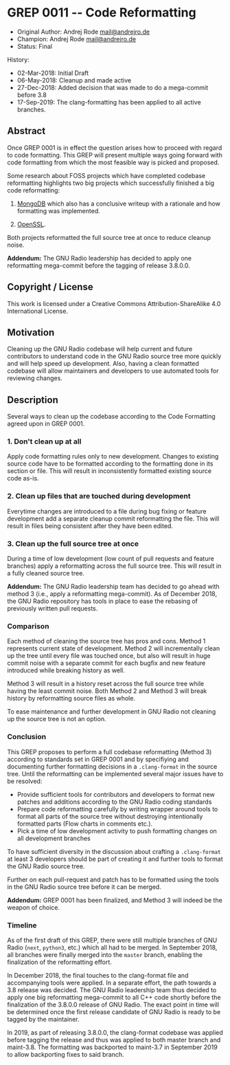 # GREP 0011 -- Code Reformatting

- Original Author: Andrej Rode <mail@andrejro.de>
- Champion: Andrej Rode <mail@andrejro.de>
- Status: Final

History:
- 02-Mar-2018: Initial Draft
- 06-May-2018: Cleanup and made active
- 27-Dec-2018: Added decision that was made to do a mega-commit before 3.8
- 17-Sep-2019: The clang-formatting has been applied to all active branches.

## Abstract

Once GREP 0001 is in effect the question arises how to proceed with regard to
code formatting.
This GREP will present multiple ways going forward with code formatting from
which the most feasible way is picked and proposed.

Some research about FOSS projects which have completed codebase reformatting
highlights two big projects which successfully finished a big code reformatting:

1. [MongoDB](https://engineering.mongodb.com/post/succeeding-with-clangformat-part-1-pitfalls-and-planning/) which also has a conclusive writeup with a rationale and how formatting was
implemented.

2. [OpenSSL](https://www.openssl.org/blog/blog/2015/02/11/code-reformat-finished/).

Both projects reformatted the full source tree at once to reduce cleanup noise.

**Addendum:** The GNU Radio leadership has decided to apply one reformatting
mega-commit before the tagging of release 3.8.0.0.

## Copyright / License

This work is licensed under a Creative Commons Attribution-ShareAlike 4.0
International License.

## Motivation

Cleaning up the GNU Radio codebase will help current and future contributors to understand code in the
GNU Radio source tree more quickly and will help speed up development.
Also, having a clean formatted codebase will allow maintainers and developers
to use automated tools for reviewing changes.

## Description

Several ways to clean up the codebase according to the Code Formatting agreed
upon in GREP 0001.

### 1. Don't clean up at all

Apply code formatting rules only to new development. Changes to existing source
code have to be formatted according to the formatting done in its section or
file. This will result in inconsistently formatted existing source code as-is.

### 2. Clean up files that are touched during development

Everytime changes are introduced to a file during bug fixing or feature
development add a separate cleanup commit reformatting the file. This will
result in files being consistent after they have been edited.

### 3. Clean up the full source tree at once

During a time of low development (low count of pull requests and feature
branches) apply a reformatting across the full source tree.
This will result in a fully cleaned source tree.

**Addendum:** The GNU Radio leadership team has decided to go ahead with method
3 (i.e., apply a reformatting mega-commit). As of December 2018, the GNU Radio
repository has tools in place to ease the rebasing of previously written pull
requests.

### Comparison

Each method of cleaning the source tree has pros and cons. Method 1 represents
current state of development. Method 2 will incrementally clean up the tree
until every file was touched once, but also will result in huge commit noise
with a separate commit for each bugfix and new feature introduced while breaking
history as well.

Method 3 will result in a history reset across the full source tree while having
the least commit noise. Both Method 2 and Method 3 will break history by
reformatting source files as whole.

To ease maintenance and further development in GNU Radio not cleaning up the
source tree is not an option.

### Conclusion

This GREP proposes to perform a full codebase reformatting (Method 3) according
to standards set in GREP 0001 and by specifiying and documenting further
formatting decisions in a `.clang-format` in the source tree. Until the
reformatting can be implemented several major issues have to be resolved:
- Provide sufficient tools for contributors and developers to format new patches
  and additions according to the GNU Radio coding standards
- Prepare code reformatting carefully by writing wrapper around tools to format
  all parts of the source tree without destroying intentionally formatted parts
  (Flow charts in comments etc.).
- Pick a time of low development activity to push formatting changes on all
  development branches

To have sufficient diversity in the discussion about crafting a `.clang-format`
at least 3 developers should be part of creating it and further tools to format
the GNU Radio source tree.

Further on each pull-request and patch has to be formatted using the tools in
the GNU Radio source tree before it can be merged.

**Addendum:** GREP 0001 has been finalized, and Method 3 will indeed be the
weapon of choice.

### Timeline

As of the first draft of this GREP, there were still multiple branches of GNU
Radio (`next`, `python3`, etc.) which all had to be merged. In September 2018,
all branches were finally merged into the `master` branch, enabling the
finalization of the reformatting effort.

In December 2018, the final touches to the clang-format file and accompanying
tools were applied. In a separate effort, the path towards a 3.8 release was
decided. The GNU Radio leadership team thus decided to apply one big
reformatting mega-commit to all C++ code shortly before the finalization of the
3.8.0.0 release of GNU Radio. The exact point in time will be determined once
the first release candidate of GNU Radio is ready to be tagged by the
maintainer.

In 2019, as part of releasing 3.8.0.0, the clang-format codebase was applied
before tagging the release and thus was applied to both master branch and
maint-3.8. The formatting was backported to maint-3.7 in September 2019 to allow
backporting fixes to said branch.

